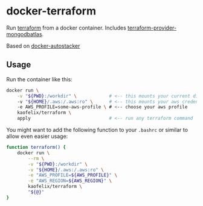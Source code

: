 # docker-terraform

Run [terraform](https://github.com/hashicorp/terraform) from a docker container.
Includes [terraform-provider-mongodbatlas](https://github.com/akshaykarle/terraform-provider-mongodbatlas).

Based on [docker-autostacker](https://github.com/felixb/docker-autostacker)

## Usage

Run the container like this:

```bash
docker run \
    -v "${PWD}:/workdir" \            # <-- this mounts your current directory inside the container's work dir
    -v "${HOME}/.aws:/.aws:ro" \      # <-- this mounts your aws credentials inside the container's home dir
    -e AWS_PROFILE=some-aws-profile \ # <-- choose your aws profile
    kaofelix/terraform \
    apply                             # <-- run any terraform command
```

You might want to add the following function to your `.bashrc` or similar to allow even easier usage:

```bash
function terraform() {
    docker run \
        --rm \
        -v "${PWD}:/workdir" \
        -v "${HOME}/.aws:/.aws:ro" \
        -e "AWS_PROFILE=${AWS_PROFILE}" \
        -e "AWS_REGION=${AWS_REGION}" \
        kaofelix/terraform \
        "${@}"
}
```

